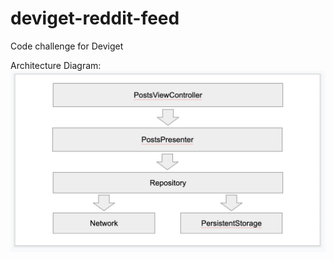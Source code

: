 # deviget-reddit-feed
Code challenge for Deviget

Architecture Diagram:
![alt Diagram](https://github.com/CoffeePowered/deviget-reddit-feed/blob/master/App_Architecture.png)
